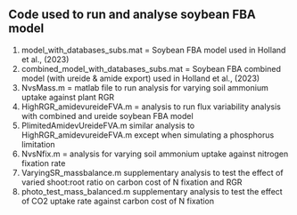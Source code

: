 ## Code used to run and analyse soybean FBA model
1. model_with_databases_subs.mat = Soybean FBA model used in Holland et al., (2023) 
2. combined_model_with_databases_subs.mat = Soybean FBA combined model (with ureide & amide export) used in Holland et al., (2023)
3. NvsMass.m = matlab file to run analysis for varying soil ammonium uptake against plant RGR
4. HighRGR_amidevureideFVA.m = analysis to run flux variability analysis with combined and ureide soybean FBA model
5. PlimitedAmidevUreideFVA.m similar analysis to HighRGR_amidevureideFVA.m except when simulating a phosphorus limitation
6. NvsNfix.m = analysis for varying soil ammonium uptake against nitrogen fixation rate 
7. VaryingSR_massbalance.m supplementary analysis to test the effect of varied shoot:root ratio on carbon cost of N fixation and RGR
8. photo_test_mass_balanced.m supplementary analysis to test the effect of CO2 uptake rate against carbon cost of N fixation 

